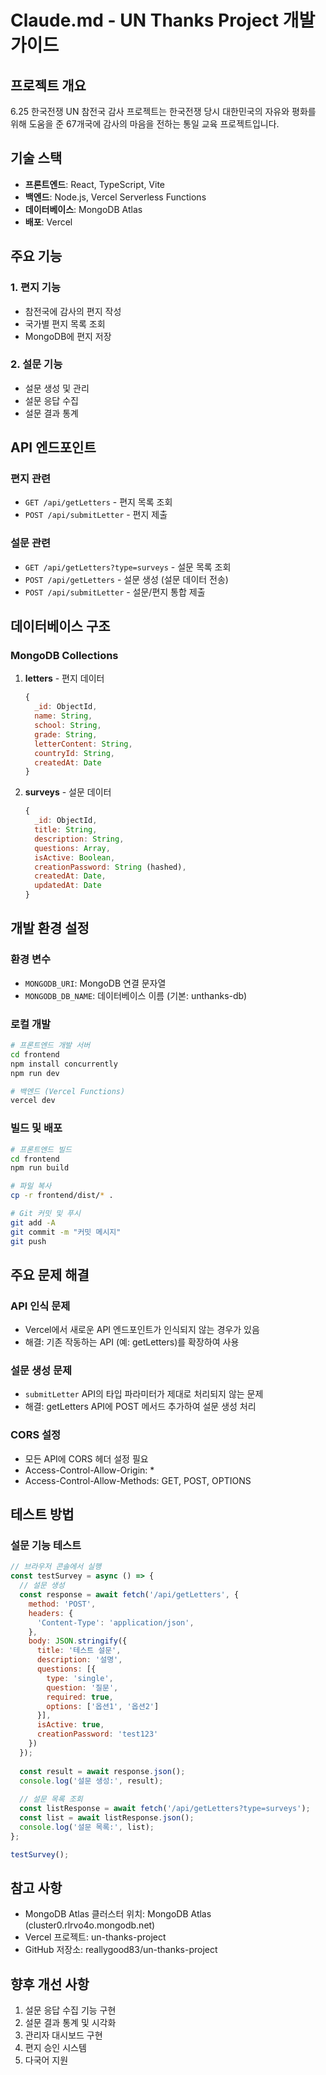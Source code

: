 # Claude.md - UN Thanks Project 개발 가이드

## 프로젝트 개요
6.25 한국전쟁 UN 참전국 감사 프로젝트는 한국전쟁 당시 대한민국의 자유와 평화를 위해 도움을 준 67개국에 감사의 마음을 전하는 통일 교육 프로젝트입니다.

## 기술 스택
- **프론트엔드**: React, TypeScript, Vite
- **백엔드**: Node.js, Vercel Serverless Functions
- **데이터베이스**: MongoDB Atlas
- **배포**: Vercel

## 주요 기능

### 1. 편지 기능
- 참전국에 감사의 편지 작성
- 국가별 편지 목록 조회
- MongoDB에 편지 저장

### 2. 설문 기능
- 설문 생성 및 관리
- 설문 응답 수집
- 설문 결과 통계

## API 엔드포인트

### 편지 관련
- `GET /api/getLetters` - 편지 목록 조회
- `POST /api/submitLetter` - 편지 제출

### 설문 관련
- `GET /api/getLetters?type=surveys` - 설문 목록 조회
- `POST /api/getLetters` - 설문 생성 (설문 데이터 전송)
- `POST /api/submitLetter` - 설문/편지 통합 제출

## 데이터베이스 구조

### MongoDB Collections
1. **letters** - 편지 데이터
   ```javascript
   {
     _id: ObjectId,
     name: String,
     school: String,
     grade: String,
     letterContent: String,
     countryId: String,
     createdAt: Date
   }
   ```

2. **surveys** - 설문 데이터
   ```javascript
   {
     _id: ObjectId,
     title: String,
     description: String,
     questions: Array,
     isActive: Boolean,
     creationPassword: String (hashed),
     createdAt: Date,
     updatedAt: Date
   }
   ```

## 개발 환경 설정

### 환경 변수
- `MONGODB_URI`: MongoDB 연결 문자열
- `MONGODB_DB_NAME`: 데이터베이스 이름 (기본: unthanks-db)

### 로컬 개발
```bash
# 프론트엔드 개발 서버
cd frontend
npm install concurrently
npm run dev

# 백엔드 (Vercel Functions)
vercel dev
```

### 빌드 및 배포
```bash
# 프론트엔드 빌드
cd frontend
npm run build

# 파일 복사
cp -r frontend/dist/* .

# Git 커밋 및 푸시
git add -A
git commit -m "커밋 메시지"
git push
```

## 주요 문제 해결

### API 인식 문제
- Vercel에서 새로운 API 엔드포인트가 인식되지 않는 경우가 있음
- 해결: 기존 작동하는 API (예: getLetters)를 확장하여 사용

### 설문 생성 문제
- `submitLetter` API의 타입 파라미터가 제대로 처리되지 않는 문제
- 해결: getLetters API에 POST 메서드 추가하여 설문 생성 처리

### CORS 설정
- 모든 API에 CORS 헤더 설정 필요
- Access-Control-Allow-Origin: *
- Access-Control-Allow-Methods: GET, POST, OPTIONS

## 테스트 방법

### 설문 기능 테스트
```javascript
// 브라우저 콘솔에서 실행
const testSurvey = async () => {
  // 설문 생성
  const response = await fetch('/api/getLetters', {
    method: 'POST',
    headers: {
      'Content-Type': 'application/json',
    },
    body: JSON.stringify({
      title: '테스트 설문',
      description: '설명',
      questions: [{
        type: 'single',
        question: '질문',
        required: true,
        options: ['옵션1', '옵션2']
      }],
      isActive: true,
      creationPassword: 'test123'
    })
  });
  
  const result = await response.json();
  console.log('설문 생성:', result);
  
  // 설문 목록 조회
  const listResponse = await fetch('/api/getLetters?type=surveys');
  const list = await listResponse.json();
  console.log('설문 목록:', list);
};

testSurvey();
```

## 참고 사항
- MongoDB Atlas 클러스터 위치: MongoDB Atlas (cluster0.rlrvo4o.mongodb.net)
- Vercel 프로젝트: un-thanks-project
- GitHub 저장소: reallygood83/un-thanks-project

## 향후 개선 사항
1. 설문 응답 수집 기능 구현
2. 설문 결과 통계 및 시각화
3. 관리자 대시보드 구현
4. 편지 승인 시스템
5. 다국어 지원
